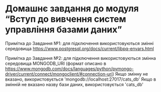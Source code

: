Домашнє завдання до модуля “Вступ до вивчення систем управління базами даних” 
===========

Примітка до Завдання №1: для підключення використовуються змінні середовища
https://www.postgresql.org/docs/current/libpq-envars.html

Примітка до Завдання №2: для підключення використовуються змінна середовища
MONGODB_URI (формат описано в https://www.mongodb.com/docs/languages/python/pymongo-driver/current/connect/mongoclient/#connection-uri)
Якщо змінну не вказано, використовується 'mongodb://localhost:27017/cats_db'
Якщо в змінній не вказано назву бази даних, використовується 'cats_db'
